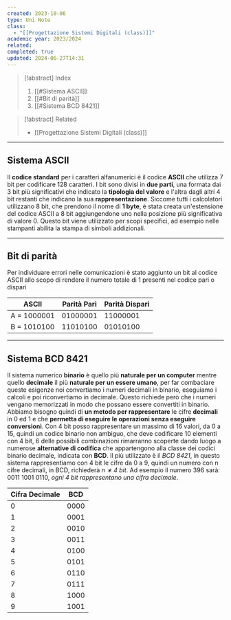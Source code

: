 ```yaml
---
created: 2023-10-06
type: Uni Note
class:
  - "[[Progettazione Sistemi Digitali (class)]]"
academic year: 2023/2024
related: 
completed: true
updated: 2024-06-27T14:31
---
```

>[!abstract] Index
>1. [[#Sistema ASCII]]
>2. [[#Bit di parità]]
>3. [[#Sistema BCD 8421]]

>[!abstract] Related
>- [[Progettazione Sistemi Digitali (class)]]

---
## Sistema ASCII

Il **codice standard** per i caratteri alfanumerici è il codice **ASCII** che utilizza 7 bit per codificare 128 caratteri. I bit sono divisi in **due parti**, una formata dai 3 bit più significativi che indicato la **tipologia del valore** e l'altra dagli altri 4 bit restanti che indicano la sua **rappresentazione**. Siccome tutti i calcolatori utilizzano 8 bit, che prendono il nome di **1 byte**, è stata creata un'estensione del codice ASCII a 8 bit aggiungendone uno nella posizione più significativa di valore 0. Questo bit viene utilizzato per scopi specifici, ad esempio nelle stampanti abilita la stampa di simboli addizionali.  

---
## Bit di parità 

Per individuare errori nelle comunicazioni è stato aggiunto un bit al codice ASCII allo scopo di rendere il numero totale di 1 presenti nel codice pari o dispari  

| ASCII       | Parità Pari | Parità Dispari | 
| ----------- | ----------- | -------------- | 
| A = 1000001 | 01000001    | 11000001       |  
| B = 1010100 | 11010100    | 01010100       |  

---
## Sistema BCD 8421

Il sistema numerico **binario** è quello più **naturale per un computer** mentre quello **decimale** il più **naturale per un essere umano**, per far combaciare queste esigenze noi convertiamo i numeri decimali in binario, eseguiamo i calcoli e poi riconvertiamo in decimale. Questo richiede però che i numeri vengano memorizzati in modo che possano essere convertiti in binario. Abbiamo bisogno quindi di **un metodo per rappresentare** le cifre **decimali** in 0 ed 1 e che **permetta di eseguire le operazioni senza eseguire conversioni**. Con 4 bit posso rappresentare un massimo di 16 valori, da 0 a 15, quindi un codice binario non ambiguo, che deve codificare 10 elementi con 4 bit, 6 delle possibili combinazioni rimarranno scoperte dando luogo a numerose **alternative di codifica** che appartengono alla classe dei codici binario decimale, indicata con **BCD**. Il più utilizzato è il  *BCD 8421*, in questo sistema rappresentiamo con 4 bit le cifre da 0 a 9, quindi un numero con n cifre decimali, in BCD, richiederà *n ∗ 4 bit*. Ad esempio il numero 396 sarà: 0011 1001 0110, *ogni 4 bit rappresentano una cifra decimale*. 

| Cifra Decimale | BCD |
| ---- | ---- |
| 0 | 0000 |
| 1 | 0001 |
| 2 | 0010 |
| 3 | 0011 |
| 4 | 0100 |
| 5 | 0101 |
| 6 | 0110 |
| 7 | 0111 |
| 8 | 1000 |
| 9 | 1001 |
